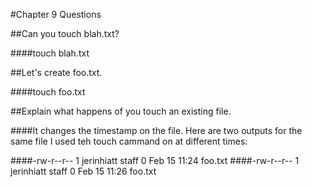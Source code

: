 #Chapter 9 Questions

##Can you touch blah.txt?

####touch blah.txt

##Let's create foo.txt.

####touch foo.txt

##Explain what happens of you touch an existing file.

####It changes the timestamp on the file. Here are two outputs for the same file I used teh touch cammand on at different times:

####-rw-r--r--  1 jerinhiatt  staff    0 Feb 15 11:24 foo.txt
####-rw-r--r--  1 jerinhiatt  staff    0 Feb 15 11:26 foo.txt
